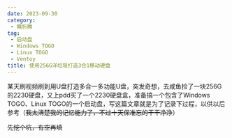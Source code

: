 ```yaml
---
date: 2023-09-30
category:
 - 瞎折腾
tag:
 - 启动盘
 - Windows TOGO
 - Linux TOGO
 - Ventoy
title: 使用256G洋垃圾打造3合1移动硬盘
---
```


某天刷视频刷到用U盘打造多合一多功能U盘，突发奇想，去咸鱼捡了一块256G的2230硬盘，又上pdd买了一个2230硬盘盒，准备搞一个包含了Windows TOGO、Linux TOGO的一个启动盘，写这篇文章就是为了记录下过程，以供以后参考（~~我太清楚我的记忆能力了，不过十天保准忘的干干净净~~）

~~先挖个坑，有空再填~~